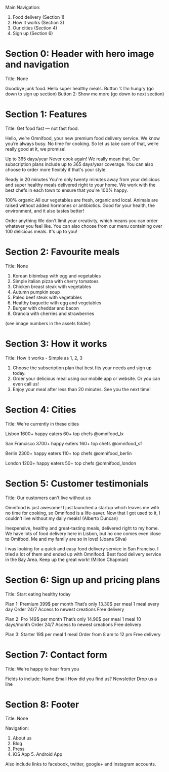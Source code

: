 Main Navigation:
1. Food delivery (Section 1)
2. How it works (Section 3)
3. Our cities (Section 4)
4. Sign up (Section 6)

# Section 0: Header with hero image and navigation
Title: None

Goodbye junk food. Hello super healthy meals.
Button 1: I’m hungry (go down to sign up section)
Button 2: Show me more (go down to next section)


# Section 1: Features
Title: Get food fast — not fast food.

Hello, we’re Omnifood, your new premium food delivery service. We know you’re always busy. No time for cooking. So let us take care of that, we’re really good at it, we promise!

Up to 365 days/year
Never cook again! We really mean that. Our subscription plans include up to 365 days/year coverage. You can also choose to order more flexibly if that's your style.

Ready in 20 minutes
You're only twenty minutes away from your delicious and super healthy meals delivered right to your home. We work with the best chefs in each town to ensure that you're 100% happy.

100% organic
All our vegetables are fresh, organic and local. Animals are raised without added hormones or antibiotics. Good for your health, the environment, and it also tastes better!

Order anything
We don't limit your creativity, which means you can order whatever you feel like. You can also choose from our menu containing over 100 delicious meals. It's up to you!


# Section 2: Favourite meals
Title: None

1. Korean bibimbap with egg and vegetables
2. Simple italian pizza with cherry tomatoes
3. Chicken breast steak with vegetables 
4. Autumn pumpkin soup
5. Paleo beef steak with vegetables
6. Healthy baguette with egg and vegetables
7. Burger with cheddar and bacon
8. Granola with cherries and strawberries

(see image numbers in the assets folder)

# Section 3: How it works
Title: How it works - Simple as 1, 2, 3

1. Choose the subscription plan that best fits your needs and sign up today.
2. Order your delicious meal using our mobile app or website. Or you can even call us!
3. Enjoy your meal after less than 20 minutes. See you the next time!



# Section 4: Cities
Title: We're currently in these cities

Lisbon
1600+ happy eaters
60+ top chefs
@omnifood_lx

San Francisco
3700+ happy eaters
160+ top chefs
@omnifood_sf

Berlin
2300+ happy eaters
110+ top chefs
@omnifood_berlin

London
1200+ happy eaters
50+ top chefs
@omnifood_london


# Section 5: Customer testimonials
Title: Our customers can't live without us

Omnifood is just awesome! I just launched a startup which leaves me with no time for cooking, so Omnifood is a life-saver. Now that I got used to it, I couldn't live without my daily meals!
(Alberto Duncan)

Inexpensive, healthy and great-tasting meals, delivered right to my home. We have lots of food delivery here in Lisbon, but no one comes even close to Omifood. Me and my family are so in love!
(Joana Silva)

I was looking for a quick and easy food delivery service in San Franciso. I tried a lot of them and ended up with Omnifood. Best food delivery service in the Bay Area. Keep up the great work!
(Milton Chapman)


# Section 6: Sign up and pricing plans
Title: Start eating healthy today

Plan 1: Premium
399$ per month
That’s only 13.30$ per meal
1 meal every day
Order 24/7
Access to newest creations
Free delivery


Plan 2: Pro
149$ per month
That’s only 14.90$ per meal
1 meal 10 days/month
Order 24/7
Access to newest creations
Free delivery


Plan 3: Starter
19$ per meal
1 meal
Order from 8 am to 12 pm
Free delivery

# Section 7: Contact form
Title: We're happy to hear from you

Fields to include:
Name
Email
How did you find us?
Newsletter
Drop us a line

# Section 8: Footer
Title: None

Navigation:
1. About us
2. Blog
3. Press
4. iOS App
5. Android App

Also include links to facebook, twitter, google+ and Instagram accounts.
